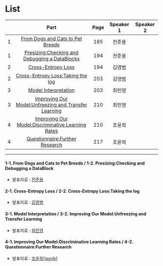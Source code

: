 # List
| | Part | Page | Speaker 1 | Speaker 2 |
|:-:|:-----:|:----:|:---------:|:---------:|
|1|[From Dogs and Cats to Pet Breeds](#1-1)|185|전준용| |
|1|[Presizing:Checking and Debugging a DataBlocks](#1-2)|194|전준용| |
|2|[Cross-Entropy Loss](#2-1)|194|김영범| |
|2|[Cross-Entropy Loss:Taking the log](#2-2)|203|김영범| |
|3|[Model Interpretation](#3-1)|203|최민영| |
|3|[Improving Our Model:Unfreezing and Transfer Learning](#3-2)|210|최민영| |
|4|[Improving Our Model:Discriminative Learning Rates](#4-1)|210|조윤희| |
|4|[Questionnaire:Further Research](#4-2)|217|조윤희| |



---

<div id="1-1"></div>
<div id="1-2"></div>

#### 1-1. From Dogs and Cats to Pet Breeds / 1-2. Presizing:Checking and Debugging a DataBlock
* 발표자료 : [전준용]()

    

<div id="2-1"></div>
<div id="2-2"></div>
    
#### 2-1. Cross-Entropy Loss / 2-2. Cross-Entropy Loss:Taking the log
* 발표자료 : [김영범]()
    


<div id="3-1"></div>
<div id="3-2"></div>

#### 3-1. Model Interpretation / 3-2. Improving Our Model:Unfreezing and Transfer Learning
* 발표자료 : [최민영]()
    




<div id="4-1"></div>
<div id="4-2"></div>

#### 4-1. Improving Our Model:Discriminative Learning Rates / 4-2. Questionnaire:Further Research
* 발표자료 : [조윤희](5th_Week_Sun_04_조윤희.pdf)[[ipynb](5th_Week_Sun_04_조윤희.ipynb)]
    